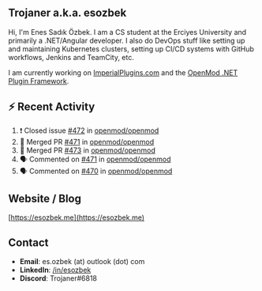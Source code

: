 ##  Trojaner a.k.a. esozbek
Hi, I'm Enes Sadık Özbek. I am a CS student at the Erciyes University and primarily a .NET/Angular developer. I also do DevOps stuff like setting up and maintaining Kubernetes clusters, setting up CI/CD systems with GitHub workflows, Jenkins and TeamCity, etc.

I am currently working on [ImperialPlugins.com](https://imperialplugins.com) and the [OpenMod .NET Plugin Framework](https://github.com/openmod/openmod). 

## :zap: Recent Activity

<!--START_SECTION:activity-->
1. ❗️ Closed issue [#472](https://github.com/openmod/openmod/issues/472) in [openmod/openmod](https://github.com/openmod/openmod)
2. 🎉 Merged PR [#471](https://github.com/openmod/openmod/pull/471) in [openmod/openmod](https://github.com/openmod/openmod)
3. 🎉 Merged PR [#473](https://github.com/openmod/openmod/pull/473) in [openmod/openmod](https://github.com/openmod/openmod)
4. 🗣 Commented on [#471](https://github.com/openmod/openmod/issues/471) in [openmod/openmod](https://github.com/openmod/openmod)
5. 🗣 Commented on [#470](https://github.com/openmod/openmod/issues/470) in [openmod/openmod](https://github.com/openmod/openmod)
<!--END_SECTION:activity-->

## Website / Blog
[https://esozbek.me](https://esozbek.me)

## Contact
- **Email**: es.ozbek (at) outlook (dot) com
- **LinkedIn**: [/in/esozbek](https://linkedin.com/in/esozbek)
- **Discord**: Trojaner#6818
